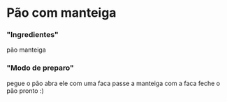 # Pão com manteiga
### "Ingredientes"
pão
manteiga
### "Modo de preparo"
pegue o pão
abra ele com uma faca
passe a manteiga com a faca
feche o pão 
pronto :)

